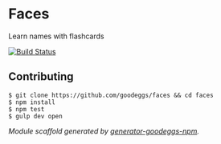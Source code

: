 # Faces

Learn names with flashcards

[![Build Status](http://img.shields.io/travis/goodeggs/faces.svg?style=flat-square)](https://travis-ci.org/goodeggs/faces)

## Contributing

```
$ git clone https://github.com/goodeggs/faces && cd faces
$ npm install
$ npm test
$ gulp dev open
```

_Module scaffold generated by [generator-goodeggs-npm](https://github.com/goodeggs/generator-goodeggs-npm)._
